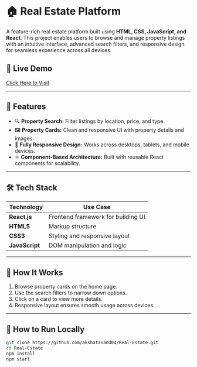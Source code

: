 # 🏠 Real Estate Platform

A feature-rich real estate platform built using **HTML, CSS, JavaScript, and React**. This project enables users to browse and manage property listings with an intuitive interface, advanced search filters, and responsive design for seamless experience across all devices.

## 🔗 Live Demo

[Click Here to Visit](https://akshatanand04.github.io/Real-Estate/)

---

## 🚀 Features

- 🔍 **Property Search:** Filter listings by location, price, and type.
- 🖼️ **Property Cards:** Clean and responsive UI with property details and images.
- 📱 **Fully Responsive Design:** Works across desktops, tablets, and mobile devices.
- ⚛️ **Component-Based Architecture:** Built with reusable React components for scalability.

---

## 🛠️ Tech Stack

| Technology | Use Case |
|------------|----------|
| **React.js** | Frontend framework for building UI |
| **HTML5** | Markup structure |
| **CSS3** | Styling and responsive layout |
| **JavaScript** | DOM manipulation and logic |

---





## 🧠 How It Works

1. Browse property cards on the home page.
2. Use the search filters to narrow down options.
3. Click on a card to view more details.
4. Responsive layout ensures smooth usage across devices.

---

## 📝 How to Run Locally

```bash
git clone https://github.com/akshatanand04/Real-Estate.git
cd Real-Estate
npm install
npm start

